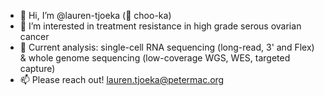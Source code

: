 - 👋 Hi, I’m @lauren-tjoeka (🚂 choo-ka)
- 🦀 I’m interested in treatment resistance in high grade serous ovarian cancer
- 🌱 Current analysis: single-cell RNA sequencing (long-read, 3' and Flex) & whole genome sequencing (low-coverage WGS, WES, targeted capture)
- 📫 Please reach out! lauren.tjoeka@petermac.org

<!---
lauren-tjoeka/lauren-tjoeka is a ✨ special ✨ repository because its `README.md` (this file) appears on your GitHub profile.
You can click the Preview link to take a look at your changes.
--->
